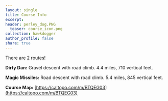 ```yaml
---
layout: single
title: Course Info
excerpt: 
header: perley_dog.PNG
  teaser: course_icon.png
collection: hawkdogger
author_profile: false
share: true
---
```


There are 2 routes! 

**Dirty Dan:** Gravel descent with road climb. 4.4 miles, 710 vertical feet. 

**Magic Missiles:** Road descent with road climb. 5.4 miles, 845 vertical feet. 

**Course Map:** [https://caltopo.com/m/BTQEG03](https://caltopo.com/m/BTQEG03)


